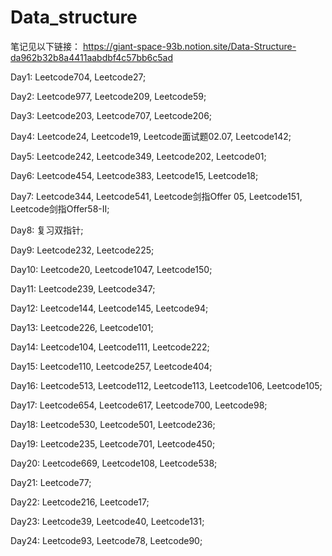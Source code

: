 # Data_structure

笔记见以下链接：
https://giant-space-93b.notion.site/Data-Structure-da962b32b8a4411aabdbf4c57bb6c5ad

Day1: Leetcode704, Leetcode27;

Day2: Leetcode977, Leetcode209, Leetcode59;

Day3: Leetcode203, Leetcode707, Leetcode206;

Day4: Leetcode24, Leetcode19, Leetcode面试题02.07, Leetcode142;

Day5: Leetcode242, Leetcode349, Leetcode202, Leetcode01;

Day6: Leetcode454, Leetcode383, Leetcode15, Leetcode18;

Day7: Leetcode344, Leetcode541, Leetcode剑指Offer 05, Leetcode151, Leetcode剑指Offer58-II;

Day8: 复习双指针;

Day9: Leetcode232, Leetcode225;

Day10: Leetcode20, Leetcode1047, Leetcode150;

Day11: Leetcode239, Leetcode347;

Day12: Leetcode144, Leetcode145, Leetcode94;

Day13: Leetcode226, Leetcode101;

Day14: Leetcode104, Leetcode111, Leetcode222;

Day15: Leetcode110, Leetcode257, Leetcode404;

Day16: Leetcode513, Leetcode112, Leetcode113, Leetcode106, Leetcode105;

Day17: Leetcode654, Leetcode617, Leetcode700, Leetcode98;

Day18: Leetcode530, Leetcode501, Leetcode236;

Day19: Leetcode235, Leetcode701, Leetcode450;

Day20: Leetcode669, Leetcode108, Leetcode538;

Day21: Leetcode77;

Day22: Leetcode216, Leetcode17;

Day23: Leetcode39, Leetcode40, Leetcode131;

Day24: Leetcode93, Leetcode78, Leetcode90;
